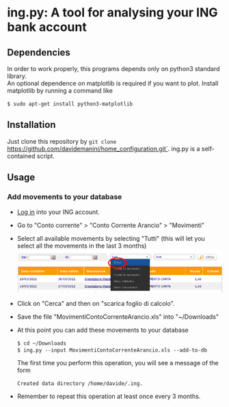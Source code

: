 # ing.py: A tool for analysing your ING bank account

## Dependencies

In order to work properly, this programs depends only on python3 standard library.  
An optional dependence on matplotlib is required if you want to plot.  Install matplotlib by running a command like
````
$ sudo apt-get install python3-matplotlib
````

## Installation

Just clone this repository by `git clone `https://github.com/davidemanini/home_configuration.git`.  ing.py is a self-contained script.

## Usage

### Add movements to your database

 * [Log in](https://secure.ing.it/login.aspx) into your ING account.  
 * Go to "Conto corrente" > "Conto Corrente Arancio" > "Movimenti"
 * Select all available movements by selecting "Tutti" (this will let you select all the movements in the last 3 months)
   ![image](select-all.png)
 * Click on "Cerca" and then on "scarica foglio di calcolo".  
 * Save the file "MovimentiContoCorrenteArancio.xls" into "~/Downloads"
 * At this point you can add these movements to your database
   ````
   $ cd ~/Downloads
   $ ing.py --input MovimentiContoCorrenteArancio.xls --add-to-db
   ````
   The first time you perform this operation, you will see a message of the form
   
   ````
   Created data directory /home/davide/.ing.
   ````
 * Remember to repeat this operation at least once every 3 months.

### 